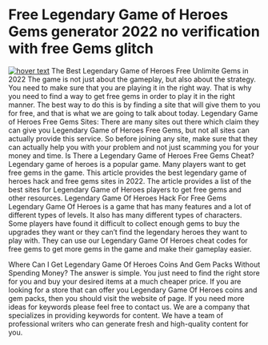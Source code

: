 # Free Legendary Game of Heroes Gems generator 2022 no verification with free Gems glitch
<a href="https://starhack.online/"><img src="https://i.imgur.com/XwDj1vs.png" title="hover text"></a>
The Best Legendary Game of Heroes Free Unlimite Gems in 2022
The game is not just about the gameplay, but also about the strategy. You need to make sure that you are playing it in the right way. That is why you need to find a way to get free gems in order to play it in the right manner. The best way to do this is by finding a site that will give them to you for free, and that is what we are going to talk about today.
Legendary Game of Heroes Free Gems Sites:
There are many sites out there which claim they can give you Legendary Game of Heroes Free Gems, but not all sites can actually provide this service. So before joining any site, make sure that they can actually help you with your problem and not just scamming you for your money and time.
Is There a Legendary Game of Heroes Free Gems Cheat?
Legendary game of heroes is a popular game. Many players want to get free gems in the game. This article provides the best legendary game of heroes hack and free gems sites in 2022.
The article provides a list of the best sites for Legendary Game of Heroes players to get free gems and other resources.
Legendary Game Of Heroes Hack For Free Gems
Legendary Game Of Heroes is a game that has many features and a lot of different types of levels. It also has many different types of characters. Some players have found it difficult to collect enough gems to buy the upgrades they want or they can’t find the legendary heroes they want to play with. They can use our Legendary Game Of Heroes cheat codes for free gems to get more gems in the game and make their gameplay easier.

Where Can I Get Legendary Game Of Heroes Coins And Gem Packs Without Spending Money?
The answer is simple. You just need to find the right store for you and buy your desired items at a much cheaper price.
If you are looking for a store that can offer you Legendary Game Of Heroes coins and gem packs, then you should visit the website of page.
If you need more ideas for keywords please feel free to contact us.
We are a company that specializes in providing keywords for content. We have a team of professional writers who can generate fresh and high-quality content for you.
 
